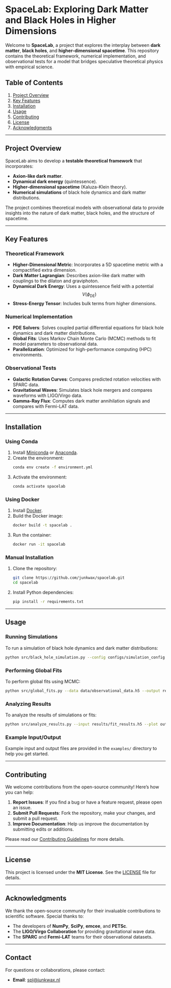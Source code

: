 
# SpaceLab: Exploring Dark Matter and Black Holes in Higher Dimensions

Welcome to **SpaceLab**, a project that explores the interplay between **dark matter**, **black holes**, and **higher-dimensional spacetime**. This repository contains the theoretical framework, numerical implementation, and observational tests for a model that bridges speculative theoretical physics with empirical science.

## Table of Contents
1. [Project Overview](#project-overview)
2. [Key Features](#key-features)
3. [Installation](#installation)
4. [Usage](#usage)
5. [Contributing](#contributing)
6. [License](#license)
7. [Acknowledgments](#acknowledgments)

---

## Project Overview

SpaceLab aims to develop a **testable theoretical framework** that incorporates:

- **Axion-like dark matter**.
- **Dynamical dark energy** (quintessence).
- **Higher-dimensional spacetime** (Kaluza-Klein theory).
- **Numerical simulations** of black hole dynamics and dark matter distributions.

The project combines theoretical models with observational data to provide insights into the nature of dark matter, black holes, and the structure of spacetime.

---

## Key Features

### Theoretical Framework
- **Higher-Dimensional Metric**: Incorporates a 5D spacetime metric with a compactified extra dimension.
- **Dark Matter Lagrangian**: Describes axion-like dark matter with couplings to the dilaton and graviphoton.
- **Dynamical Dark Energy**: Uses a quintessence field with a potential $$ V(\phi_{\text{DE}}) $$
- **Stress-Energy Tensor**: Includes bulk terms from higher dimensions.

### Numerical Implementation
- **PDE Solvers**: Solves coupled partial differential equations for black hole dynamics and dark matter distributions.
- **Global Fits**: Uses Markov Chain Monte Carlo (MCMC) methods to fit model parameters to observational data.
- **Parallelization**: Optimized for high-performance computing (HPC) environments.

### Observational Tests
- **Galactic Rotation Curves**: Compares predicted rotation velocities with SPARC data.
- **Gravitational Waves**: Simulates black hole mergers and compares waveforms with LIGO/Virgo data.
- **Gamma-Ray Flux**: Computes dark matter annihilation signals and compares with Fermi-LAT data.

---

## Installation

### Using Conda
1. Install [Miniconda](https://docs.conda.io/en/latest/miniconda.html) or [Anaconda](https://www.anaconda.com/products/distribution).
2. Create the environment:
   ```bash
   conda env create -f environment.yml
   ```
3. Activate the environment:
   ```bash
   conda activate spacelab
   ```

### Using Docker
1. Install [Docker](https://docs.docker.com/get-docker/).
2. Build the Docker image:
   ```bash
   docker build -t spacelab .
   ```
3. Run the container:
   ```bash
   docker run -it spacelab
   ```

### Manual Installation
1. Clone the repository:
   ```bash
   git clone https://github.com/junkwax/spacelab.git
   cd spacelab
   ```
2. Install Python dependencies:
   ```bash
   pip install -r requirements.txt
   ```

---

## Usage

### Running Simulations
To run a simulation of black hole dynamics and dark matter distributions:
```bash
python src/black_hole_simulation.py --config configs/simulation_config.yaml
```

### Performing Global Fits
To perform global fits using MCMC:
```bash
python src/global_fits.py --data data/observational_data.h5 --output results/fit_results.h5
```

### Analyzing Results
To analyze the results of simulations or fits:
```bash
python src/analyze_results.py --input results/fit_results.h5 --plot output/plots/
```

### Example Input/Output
Example input and output files are provided in the `examples/` directory to help you get started.

---

## Contributing

We welcome contributions from the open-source community! Here’s how you can help:

1. **Report Issues**: If you find a bug or have a feature request, please open an issue.
2. **Submit Pull Requests**: Fork the repository, make your changes, and submit a pull request.
3. **Improve Documentation**: Help us improve the documentation by submitting edits or additions.

Please read our [Contributing Guidelines](CONTRIBUTING.md) for more details.

---

## License

This project is licensed under the **MIT License**. See the [LICENSE](LICENSE) file for details.

---

## Acknowledgments

We thank the open-source community for their invaluable contributions to scientific software. Special thanks to:

- The developers of **NumPy**, **SciPy**, **emcee**, and **PETSc**.
- The **LIGO/Virgo Collaboration** for providing gravitational wave data.
- The **SPARC** and **Fermi-LAT** teams for their observational datasets.

---

## Contact

For questions or collaborations, please contact:
- **Email**: [spl@junkwax.nl](mailto:spl@junkwax.nl)